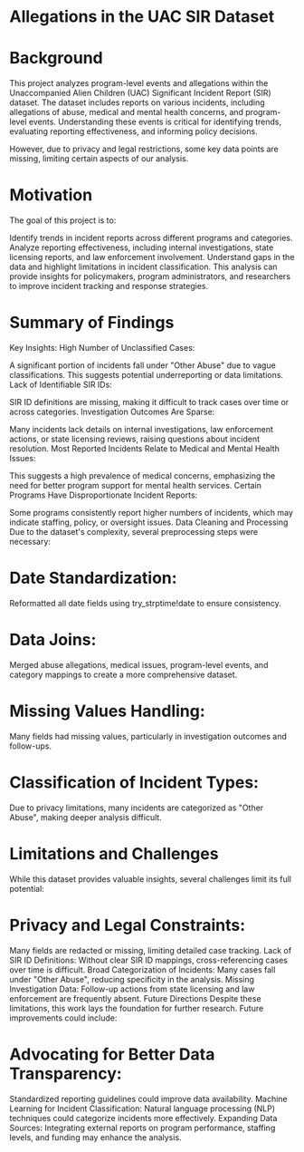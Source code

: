# Allegations in the UAC SIR Dataset
# Background
This project analyzes program-level events and allegations within the Unaccompanied Alien Children (UAC) Significant Incident Report (SIR) dataset. The dataset includes reports on various incidents, including allegations of abuse, medical and mental health concerns, and program-level events. Understanding these events is critical for identifying trends, evaluating reporting effectiveness, and informing policy decisions.

However, due to privacy and legal restrictions, some key data points are missing, limiting certain aspects of our analysis.

# Motivation
The goal of this project is to:

Identify trends in incident reports across different programs and categories.
Analyze reporting effectiveness, including internal investigations, state licensing reports, and law enforcement involvement.
Understand gaps in the data and highlight limitations in incident classification.
This analysis can provide insights for policymakers, program administrators, and researchers to improve incident tracking and response strategies.

# Summary of Findings
Key Insights:
High Number of Unclassified Cases:

A significant portion of incidents fall under "Other Abuse" due to vague classifications. This suggests potential underreporting or data limitations.
Lack of Identifiable SIR IDs:

SIR ID definitions are missing, making it difficult to track cases over time or across categories.
Investigation Outcomes Are Sparse:

Many incidents lack details on internal investigations, law enforcement actions, or state licensing reviews, raising questions about incident resolution.
Most Reported Incidents Relate to Medical and Mental Health Issues:

This suggests a high prevalence of medical concerns, emphasizing the need for better program support for mental health services.
Certain Programs Have Disproportionate Incident Reports:

Some programs consistently report higher numbers of incidents, which may indicate staffing, policy, or oversight issues.
Data Cleaning and Processing
Due to the dataset's complexity, several preprocessing steps were necessary:

# Date Standardization:
Reformatted all date fields using try_strptime!date to ensure consistency.
# Data Joins:
Merged abuse allegations, medical issues, program-level events, and category mappings to create a more comprehensive dataset.
# Missing Values Handling:
Many fields had missing values, particularly in investigation outcomes and follow-ups.
# Classification of Incident Types:
Due to privacy limitations, many incidents are categorized as "Other Abuse", making deeper analysis difficult.

# Limitations and Challenges
While this dataset provides valuable insights, several challenges limit its full potential:

# Privacy and Legal Constraints:
Many fields are redacted or missing, limiting detailed case tracking.
Lack of SIR ID Definitions:
Without clear SIR ID mappings, cross-referencing cases over time is difficult.
Broad Categorization of Incidents:
Many cases fall under "Other Abuse", reducing specificity in the analysis.
Missing Investigation Data:
Follow-up actions from state licensing and law enforcement are frequently absent.
Future Directions
Despite these limitations, this work lays the foundation for further research. Future improvements could include:

# Advocating for Better Data Transparency:
Standardized reporting guidelines could improve data availability.
Machine Learning for Incident Classification:
Natural language processing (NLP) techniques could categorize incidents more effectively.
Expanding Data Sources:
Integrating external reports on program performance, staffing levels, and funding may enhance the analysis.
